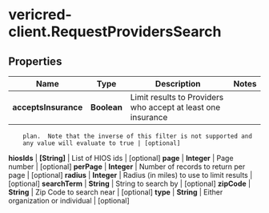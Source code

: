 # vericred-client.RequestProvidersSearch

## Properties
Name | Type | Description | Notes
------------ | ------------- | ------------- | -------------
**acceptsInsurance** | **Boolean** | Limit results to Providers who accept at least one insurance
        plan.  Note that the inverse of this filter is not supported and
        any value will evaluate to true | [optional] 
**hiosIds** | **[String]** | List of HIOS ids | [optional] 
**page** | **Integer** | Page number | [optional] 
**perPage** | **Integer** | Number of records to return per page | [optional] 
**radius** | **Integer** | Radius (in miles) to use to limit results | [optional] 
**searchTerm** | **String** | String to search by | [optional] 
**zipCode** | **String** | Zip Code to search near | [optional] 
**type** | **String** | Either organization or individual | [optional] 


